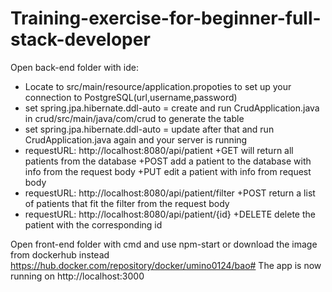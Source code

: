 # Training-exercise-for-beginner-full-stack-developer
Open back-end folder with ide:
 - Locate to src/main/resource/application.propoties to set up your connection to PostgreSQL(url,username,password)
 - set spring.jpa.hibernate.ddl-auto = create and run  CrudApplication.java in crud/src/main/java/com/crud
to generate the table
 - set spring.jpa.hibernate.ddl-auto = update after that and run CrudApplication.java again and your server is running
 - requestURL: http://localhost:8080/api/patient
	+GET will return all patients from the database
	+POST add a patient to the database with info from the request body
	+PUT edit a patient with info from request body
 - requestURL: http://localhost:8080/api/patient/filter
	+POST return a list of patients that fit the filter from the request body
 - requestURL: http://localhost:8080/api/patient/{id}
	+DELETE delete the patient with the corresponding id

Open front-end folder with cmd and use    npm-start or download the image from dockerhub instead https://hub.docker.com/repository/docker/umino0124/bao#
The app is now running on http://localhost:3000 
